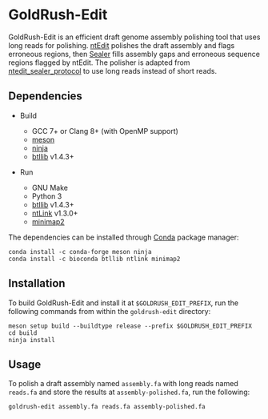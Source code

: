 # GoldRush-Edit

GoldRush-Edit is an efficient draft genome assembly polishing tool that uses long reads for polishing. [ntEdit](https://github.com/bcgsc/ntEdit) polishes the draft assembly and flags erroneous regions, then [Sealer](https://github.com/bcgsc/abyss/tree/master/Sealer) fills assembly gaps and erroneous sequence regions flagged by ntEdit. The polisher is adapted from [ntedit_sealer_protocol](https://github.com/bcgsc/ntedit_sealer_protocol/) to use long reads instead of short reads.

## Dependencies

- Build
  * GCC 7+ or Clang 8+ (with OpenMP support)
  * [meson](https://mesonbuild.com/)
  * [ninja](https://ninja-build.org/)
  * [btllib](https://github.com/bcgsc/btllib) v1.4.3+

- Run
  * GNU Make
  * Python 3
  * [btllib](https://github.com/bcgsc/btllib) v1.4.3+
  * [ntLink](https://github.com/bcgsc/ntlink) v1.3.0+
  * [minimap2](https://github.com/lh3/minimap2)

The dependencies can be installed through [Conda](https://docs.conda.io/en/latest/) package manager:
```
conda install -c conda-forge meson ninja 
conda install -c bioconda btllib ntlink minimap2
```

## Installation

To build GoldRush-Edit and install it at `$GOLDRUSH_EDIT_PREFIX`, run the following commands from within the `goldrush-edit` directory:
```
meson setup build --buildtype release --prefix $GOLDRUSH_EDIT_PREFIX
cd build
ninja install
```

## Usage

To polish a draft assembly named `assembly.fa` with long reads named `reads.fa` and store the results at `assembly-polished.fa`, run the following:
```
goldrush-edit assembly.fa reads.fa assembly-polished.fa
```